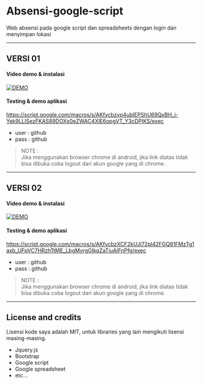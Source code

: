 # Absensi-google-script
Web absensi pada google script dan spreadsheets dengan login dan menyimpan lokasi

<hr>

## VERSI 01
#### Video demo & instalasi
[![DEMO](http://img.youtube.com/vi/l8oBqwMrlaE/0.jpg)](https://youtu.be/l8oBqwMrlaE)

#### Testing & demo aplikasi
https://script.google.com/macros/s/AKfycbzyp4ubIEPShU69QxBH_i-Yek9LLISezFKAS89DOXs0eZWAC4XlE6opgVT_Y3cDPIKS/exec
- user : github
- pass : github

> NOTE :   
> Jika menggunakan browser chrome di android, jika link diatas tidak bisa dibuka coba logout dari akun google yang di chrome.


<hr>

## VERSI 02
#### Video demo & instalasi
[![DEMO](http://img.youtube.com/vi/Sf83RYbiwo0/0.jpg)](https://youtu.be/Sf83RYbiwo0)

#### Testing & demo aplikasi
https://script.google.com/macros/s/AKfycbzXCF2kUJl72pl42FGQ81FMzTg1axb_UFpVC7HRzhTtME_LbgMyrgGIkqZaTiuAIFnPfg/exec
- user : github
- pass : github

> NOTE :   
> Jika menggunakan browser chrome di android, jika link diatas tidak bisa dibuka coba logout dari akun google yang di chrome.

<hr>

## License and credits
Lisensi kode saya adalah MIT, untuk libraries yang lain mengikuti lisensi masing-masing.
- Jquery.js
- Bootstrap
- Google script
- Google spreadsheet
- etc...
